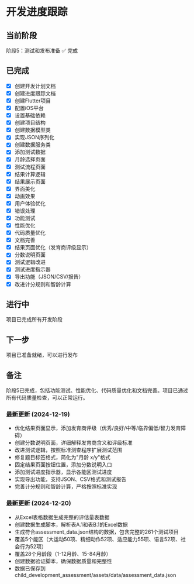 # 开发进度跟踪

## 当前阶段
阶段5：测试和发布准备 ✅ 完成

## 已完成
- [x] 创建开发计划文档
- [x] 创建进度跟踪文档
- [x] 创建Flutter项目
- [x] 配置iOS平台
- [x] 设置基础依赖
- [x] 创建项目结构
- [x] 创建数据模型类
- [x] 实现JSON序列化
- [x] 创建数据服务类
- [x] 添加测试数据
- [x] 月龄选择页面
- [x] 测试流程页面
- [x] 结果计算逻辑
- [x] 结果展示页面
- [x] 界面美化
- [x] 动画效果
- [x] 用户体验优化
- [x] 错误处理
- [x] 功能测试
- [x] 性能优化
- [x] 代码质量优化
- [x] 文档完善
- [x] 结果页面优化（发育商评级显示）
- [x] 分数说明页面
- [x] 测试逻辑改进
- [x] 测试进度指示器
- [x] 导出功能（JSON/CSV/报告）
- [x] 改进计分规则和智龄计算

## 进行中
项目已完成所有开发阶段

## 下一步
项目已准备就绪，可以进行发布

## 备注
阶段5已完成，包括功能测试、性能优化、代码质量优化和文档完善。项目已通过所有代码质量检查，可以正常运行。

### 最新更新 (2024-12-19)
- 优化结果页面显示，添加发育商评级（优秀/良好/中等/临界偏低/智力发育障碍）
- 创建分数说明页面，详细解释发育商含义和评级标准
- 改进测试逻辑，按照标准测查程序扩展测试范围
- 修复题目标签格式，简化为"月龄 x/y"格式
- 固定结果页面按钮位置，添加分数说明入口
- 添加测试进度指示器，显示各能区测试进度
- 实现导出功能，支持JSON、CSV格式和测试报告
- 完善计分规则和智龄计算，严格按照标准实现

### 最新更新 (2024-12-20)
- 从Excel表格数据生成完整的评估量表数据
- 创建数据生成脚本，解析表A.1和表B.1的Excel数据
- 生成符合assessment_data.json结构的数据，包含完整的261个测试项目
- 覆盖5个能区（大运动50项、精细动作52项、适应能力55项、语言52项、社会行为52项）
- 覆盖28个月龄段（1-12月龄、15-84月龄）
- 创建数据验证脚本，确保数据质量和完整性
- 数据已保存到child_development_assessment/assets/data/assessment_data.json 